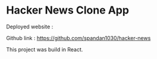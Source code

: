 # Hacker News Clone App

Deployed website : 

Github link : https://github.com/spandan1030/hacker-news

This project was build in React.

